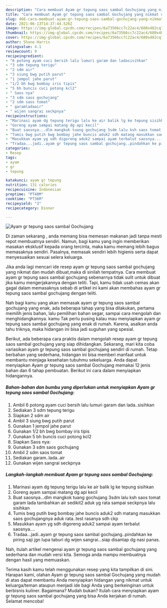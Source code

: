```yaml
---
description: "Cara membuat Ayam gr tepung saos sambal Gochujang yang nikmat dan Mudah Dibuat"
title: "Cara membuat Ayam gr tepung saos sambal Gochujang yang nikmat dan Mudah Dibuat"
slug: 466-cara-membuat-ayam-gr-tepung-saos-sambal-gochujang-yang-nikmat-dan-mudah-dibuat
date: 2021-06-13T14:37:44.526Z
image: https://img-global.cpcdn.com/recipes/6a73566cc7c22ac4/680x482cq70/ayam-gr-tepung-saos-sambal-gochujang-foto-resep-utama.jpg
thumbnail: https://img-global.cpcdn.com/recipes/6a73566cc7c22ac4/680x482cq70/ayam-gr-tepung-saos-sambal-gochujang-foto-resep-utama.jpg
cover: https://img-global.cpcdn.com/recipes/6a73566cc7c22ac4/680x482cq70/ayam-gr-tepung-saos-sambal-gochujang-foto-resep-utama.jpg
author: Shane Harris
ratingvalue: 4.1
reviewcount: 9
recipeingredient:
- "6 potong ayam cuci bersih lalu lumuri garam dan ladasisihkan"
- "3 sdm tepung terigu"
- "2 sdm air"
- "3 siung bwg putih parut"
- "1 jempol jahe parut"
- "1/2 bh bwg bombay iris tipis"
- "5 bh buncis cuci potong kcl2"
- " Saos nya"
- "3 sdm saos gochujang"
- "2 sdm saos tomat"
- " garamladaair"
- " wijen sangrai seckpnya"
recipeinstructions:
- "Marinasi ayam dg tepung terigu lalu ke air balik lg ke tepung sisihkan"
- "Goreng ayam sampai matang dg api kecil"
- "Buat saosnya...dlm mangkok tuang gochujang 3sdm lalu ksh saos tomat garam lada tambahkan air sedikit2 aduk yg rata sampai seckpnya lalu sisihkan"
- "Tumis bwg putih bwg bombay jahe buncis aduk2 sdh matang masukkan saos gochujangnya aduk rata..test rasanya sdh ckp"
- "Masukkan ayam yg sdh digoreng aduk2 sampai ayam terbalut saosnya...."
- "Tradaa...jadi..ayam gr tepung saos sambal gochujang..pindahkan ke piring saji jgn lupa taburi dg wijen sangrai...siap disantap dg nasi panas."
categories:
- Resep
tags:
- ayam
- gr
- tepung

katakunci: ayam gr tepung 
nutrition: 131 calories
recipecuisine: Indonesian
preptime: "PT40M"
cooktime: "PT36M"
recipeyield: "3"
recipecategory: Dinner

---
```



![Ayam gr tepung saos sambal Gochujang](https://img-global.cpcdn.com/recipes/6a73566cc7c22ac4/680x482cq70/ayam-gr-tepung-saos-sambal-gochujang-foto-resep-utama.jpg)

Di zaman  sekarang , anda memang bisa memesan makanan jadi tanpa mesti repot membuatnya sendiri. Namun, bagi kamu yang ingin memberikan masakan eksklusif kepada orang tercinta, maka kamu memang lebih bagus memasaknya sendiri. Pasalnya, memasak sendiri lebih higienis serta dapat menyesuaikan sesuai selera keluarga.

Jika anda lagi mencari ide resep ayam gr tepung saos sambal gochujang yang nikmat dan mudah dibuat,maka di sinilah tempatnya. Cara membuat ayam gr tepung saos sambal gochujang  sebenarnya tidak sulit untuk dibuat jika kamu mengerjakannya dengan teliti. Tapi, kamu tidak usah cemas akan gagal dalam memasaknya 
sebab di artikel ini kami akan membahas ayam gr tepung saos sambal gochujang dengan teliti.  



Nah bagi kamu yang akan memasak ayam gr tepung saos sambal gochujang yang enak, ada beberapa tahap yang bisa dilakukan, pertama memilih jenis bahan, lalu pemilihan bahan segar, sampai cara mengolah dan menghidangkannya. kamu Tak perlu pusing kalau mau menyiapkan ayam gr tepung saos sambal gochujang yang enak di rumah. Karena, asalkan anda  tahu triknya, maka hidangan ini bisa jadi suguhan yang spesial.

Berikut, ada beberapa cara praktis  dalam mengolah resep ayam gr tepung saos sambal gochujang yang siap dihidangkan. Sekarang, mari kita coba variasikan ayam gr tepung saos sambal gochujang sendiri di rumah. Tetap berbahan yang sederhana, hidangan ini bisa memberi manfaat untuk membantu menjaga kesehatan tubuhmu sekeluarga. Anda dapat menyiapkan Ayam gr tepung saos sambal Gochujang memakai 12 jenis bahan dan 6 tahap pembuatan. Berikut ini cara dalam menyiapkan hidangannya.

<!--inarticleads1-->

##### Bahan-bahan dan bumbu yang diperlukan untuk menyiapkan Ayam gr tepung saos sambal Gochujang:

1. Ambil 6 potong ayam cuci bersih lalu lumuri garam dan lada..sisihkan
1. Sediakan 3 sdm tepung terigu
1. Siapkan 2 sdm air
1. Ambil 3 siung bwg putih parut
1. Gunakan 1 jempol jahe parut
1. Gunakan 1/2 bh bwg bombay iris tipis
1. Gunakan 5 bh buncis cuci potong kcl2
1. Siapkan  Saos nya:
1. Gunakan 3 sdm saos gochujang
1. Ambil 2 sdm saos tomat
1. Sediakan  garam..lada..air
1. Gunakan  wijen sangrai seckpnya




<!--inarticleads2-->

##### Langkah-langkah membuat Ayam gr tepung saos sambal Gochujang:

1. Marinasi ayam dg tepung terigu lalu ke air balik lg ke tepung sisihkan
1. Goreng ayam sampai matang dg api kecil
1. Buat saosnya...dlm mangkok tuang gochujang 3sdm lalu ksh saos tomat garam lada tambahkan air sedikit2 aduk yg rata sampai seckpnya lalu sisihkan
1. Tumis bwg putih bwg bombay jahe buncis aduk2 sdh matang masukkan saos gochujangnya aduk rata..test rasanya sdh ckp
1. Masukkan ayam yg sdh digoreng aduk2 sampai ayam terbalut saosnya....
1. Tradaa...jadi..ayam gr tepung saos sambal gochujang..pindahkan ke piring saji jgn lupa taburi dg wijen sangrai...siap disantap dg nasi panas.




Nah, itulah artikel mengenai  ayam gr tepung saos sambal gochujang  yang sederhana dan mudah versi kita. Semoga anda mampu membuatnya dengan hasil yang memuaskan. 

Terima kasih kamu telah menggunakan resep yang kita tampilkan di sini. Harapan kami, olahan  Ayam gr tepung saos sambal Gochujang yang mudah di atas dapat membantu Anda menyiapkan hidangan yang nikmat untuk keluarga/teman ataupun menjadi ide bagi Anda yang berkeinginan untuk berbisnis kuliner. Bagaimana? Mudah bukan? Itulah cara menyiapkan ayam gr tepung saos sambal gochujang yang bisa Anda kerjakan di rumah. Selamat mencoba!

